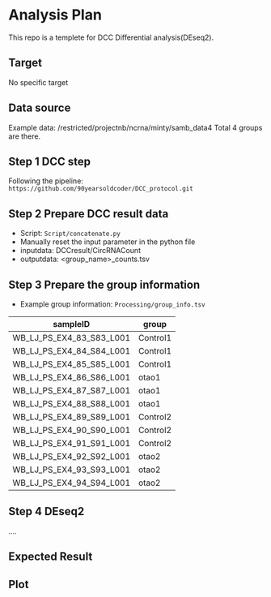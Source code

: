 # Analysis Plan
This repo is a templete for DCC Differential analysis(DEseq2).


## Target
No specific target


## Data source
Example data: /restricted/projectnb/ncrna/minty/samb_data4
Total 4 groups are there.

## Step 1 DCC step
Following the pipeline: ```https://github.com/90yearsoldcoder/DCC_protocol.git```

## Step 2 Prepare DCC result data
* Script: ```Script/concatenate.py```
* Manually reset the input parameter in the python file
* inputdata: DCCresult/CircRNACount
* outputdata: <group_name>_counts.tsv

## Step 3 Prepare the group information
* Example group information: ```Processing/group_info.tsv```
 
| sampleID                   | group    |
|----------------------------|----------|
| WB_LJ_PS_EX4_83_S83_L001  | Control1 |
| WB_LJ_PS_EX4_84_S84_L001  | Control1 |
| WB_LJ_PS_EX4_85_S85_L001  | Control1 |
| WB_LJ_PS_EX4_86_S86_L001  | otao1    |
| WB_LJ_PS_EX4_87_S87_L001  | otao1    |
| WB_LJ_PS_EX4_88_S88_L001  | otao1    |
| WB_LJ_PS_EX4_89_S89_L001  | Control2 |
| WB_LJ_PS_EX4_90_S90_L001  | Control2 |
| WB_LJ_PS_EX4_91_S91_L001  | Control2 |
| WB_LJ_PS_EX4_92_S92_L001  | otao2    |
| WB_LJ_PS_EX4_93_S93_L001  | otao2    |
| WB_LJ_PS_EX4_94_S94_L001  | otao2    |


## Step 4 DEseq2

....


## Expected Result

## Plot
